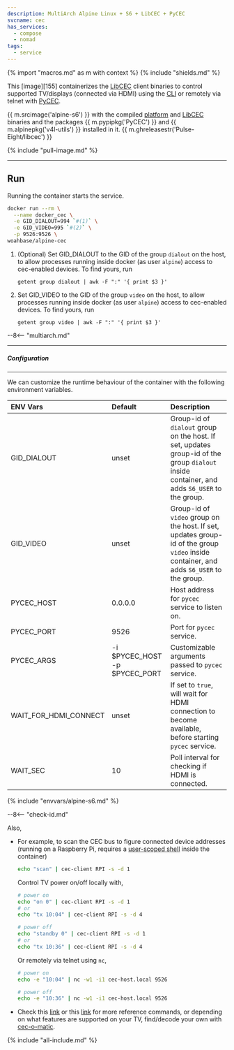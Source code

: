 ```yaml
---
description: MultiArch Alpine Linux + S6 + LibCEC + PyCEC
svcname: cec
has_services:
  - compose
  - nomad
tags:
  - service
---
```


{% import "macros.md" as m with context %}
{% include "shields.md" %}

This [image][155] containerizes the [LibCEC][1] client binaries to
control supported TV/displays (connected via HDMI) using the
[CLI][3] or remotely via telnet with [PyCEC][4].

{{ m.srcimage('alpine-s6') }} with the compiled [platform][7] and
[LibCEC][2] binaries and the packages {{ m.pypipkg('PyCEC') }} and
{{ m.alpinepkg('v4l-utils') }} installed in it.
{{ m.ghreleasestr('Pulse-Eight/libcec') }}

{% include "pull-image.md" %}

---
Run
---

Running the container starts the service.

``` sh
docker run --rm \
  --name docker_cec \
  -e GID_DIALOUT=994 `#(1)` \
  -e GID_VIDEO=995 `#(2)` \
  -p 9526:9526 \
woahbase/alpine-cec
```

1. (Optional) Set GID_DIALOUT to the GID of the group `dialout` on the host, to allow processes
    running inside docker (as user `alpine`) access to cec-enabled
    devices. To find yours, run
    ```
    getent group dialout | awk -F ":" '{ print $3 }'
    ```

2. Set GID_VIDEO to the GID of the group `video` on the host, to allow processes
    running inside docker (as user `alpine`) access to cec-enabled
    devices. To find yours, run
    ```
    getent group video | awk -F ":" '{ print $3 }'
    ```

--8<-- "multiarch.md"

---
##### Configuration
---

We can customize the runtime behaviour of the container with the
following environment variables.

| ENV Vars                 | Default      | Description
| :---                     | :---         | :---
| GID_DIALOUT              | unset        | Group-id of `dialout` group on the host. If set, updates group-id of the group `dialout` inside container, and adds `S6_USER` to the group.
| GID_VIDEO                | unset        | Group-id of `video` group on the host. If set, updates group-id of the group `video` inside container, and adds `S6_USER` to the group.
| PYCEC_HOST               | 0.0.0.0      | Host address for `pycec` service to listen on.
| PYCEC_PORT               | 9526         | Port for `pycec` service.
| PYCEC_ARGS               | -i $PYCEC_HOST -p $PYCEC_PORT | Customizable arguments passed to `pycec` service.
| WAIT_FOR_HDMI_CONNECT    | unset        | If set to `true`, will wait for HDMI connection to become available, before starting `pycec` service.
| WAIT_SEC                 | 10           | Poll interval for checking if HDMI is connected.
{% include "envvars/alpine-s6.md" %}

--8<-- "check-id.md"

Also,

* For example, to scan the CEC bus to figure connected device
  addresses (running on a Raspberry Pi, requires
  a [user-scoped shell](#shell-access) inside the container)
  ``` sh
  echo "scan" | cec-client RPI -s -d 1
  ```
  Control TV power on/off locally with,
  ``` sh
  # power on
  echo "on 0" | cec-client RPI -s -d 1
  # or
  echo "tx 10:04" | cec-client RPI -s -d 4

  # power off
  echo "standby 0" | cec-client RPI -s -d 1
  # or
  echo "tx 10:36" | cec-client RPI -s -d 4
  ```
  Or remotely via telnet using `nc`,
  ``` sh
  # power on
  echo -e "10:04" | nc -w1 -i1 cec-host.local 9526

  # power off
  echo -e "10:36" | nc -w1 -i1 cec-host.local 9526
  ```

* Check this [link][5] or this [link][8] for more reference
  commands, or depending on what features are supported on your
  TV, find/decode your own with [cec-o-matic][6].

[1]: http://libcec.pulse-eight.com/
[2]: https://github.com/Pulse-Eight/libcec
[3]: https://manpages.debian.org/testing/cec-utils/cec-client.1.en.html
[4]: https://github.com/konikvranik/pyCEC
[5]: https://justaddpower.happyfox.com/kb/article/68-cec-over-ip-control/
[6]: https://www.cec-o-matic.com/
[7]: https://github.com/Pulse-Eight/platform
[8]: https://blog.gordonturner.com/2016/12/14/using-cec-client-on-a-raspberry-pi/
[9]: https://docs.kernel.org/admin-guide/media/cec.html

{% include "all-include.md" %}
